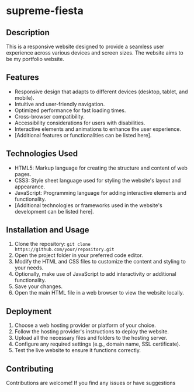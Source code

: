 # supreme-fiesta

## Description

This is a responsive website designed to provide a seamless user experience across various devices and screen sizes. The website aims to be my portfolio website.

## Features

- Responsive design that adapts to different devices (desktop, tablet, and mobile).
- Intuitive and user-friendly navigation.
- Optimized performance for fast loading times.
- Cross-browser compatibility.
- Accessibility considerations for users with disabilities.
- Interactive elements and animations to enhance the user experience.
- [Additional features or functionalities can be listed here].

## Technologies Used

- HTML5: Markup language for creating the structure and content of web pages.
- CSS3: Style sheet language used for styling the website's layout and appearance.
- JavaScript: Programming language for adding interactive elements and functionality.
- [Additional technologies or frameworks used in the website's development can be listed here].

## Installation and Usage

1. Clone the repository: `git clone https://github.com/your/repository.git`
2. Open the project folder in your preferred code editor.
3. Modify the HTML and CSS files to customize the content and styling to your needs.
4. Optionally, make use of JavaScript to add interactivity or additional functionality.
5. Save your changes.
6. Open the main HTML file in a web browser to view the website locally.

## Deployment

1. Choose a web hosting provider or platform of your choice.
2. Follow the hosting provider's instructions to deploy the website.
3. Upload all the necessary files and folders to the hosting server.
4. Configure any required settings (e.g., domain name, SSL certificate).
5. Test the live website to ensure it functions correctly.

## Contributing

Contributions are welcome! If you find any issues or have suggestions
